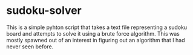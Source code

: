 # sudoku-solver
This is a simple pyhton script that takes a text file representing a sudoku board and attempts to solve it using a brute force algorithm.  This was mostly spawned out of an interest in figuring out an algorithm that I had never seen before.
